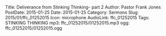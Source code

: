 Title: Deliverance from Stinking Thinking- part 2
Author: Pastor Frank Jones
PostDate: 2015-01-25
Date: 2015-01-25
Category: Sermons
Slug: 2015/01/ffc_01252015
Icon: microphone
AudioLink: ffc_01252015
Tags: STINKING THINKING
mp3: ffc_01252015/01252015.mp3
ogg: ffc_01252015/01252015.ogg
